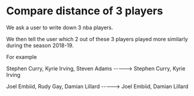 # Compare distance of 3 players

We ask a user to write down 3 nba players.

We then tell the user which 2 out of these 3 players played more similarly during the season 2018-19.

For example

Stephen Curry, Kyrie Irving, Steven Adams -----> Stephen Curry, Kyrie Irving

Joel Embiid, Rudy Gay, Damian Lillard -----> Joel Embiid, Damian Lillard
